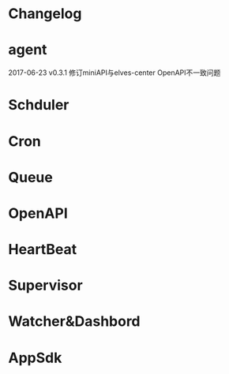 # Changelog

# agent

2017-06-23  v0.3.1 修订miniAPI与elves-center OpenAPI不一致问题

# Schduler



# Cron



# Queue



# OpenAPI



# HeartBeat



# Supervisor



# Watcher&Dashbord



# AppSdk



